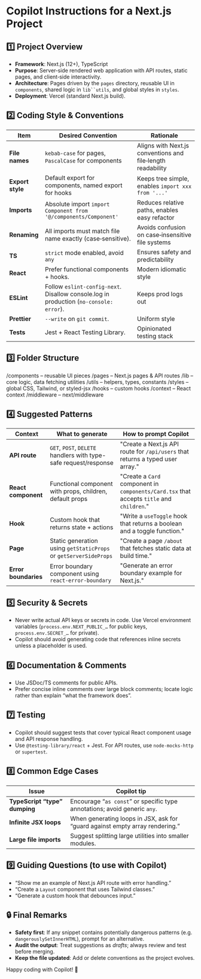 # Copilot Instructions for a Next.js Project

## 1️⃣ Project Overview
- **Framework**: Next.js (12+), TypeScript  
- **Purpose**: Server‑side rendered web application with API routes, static pages, and client‑side interactivity.  
- **Architecture**: Pages driven by the `pages` directory, reusable UI in `components`, shared logic in `lib``utils`, and global styles in `styles`.  
- **Deployment**: Vercel (standard Next.js build).  

## 2️⃣ Coding Style & Conventions

| Item | Desired Convention | Rationale |
|------|--------------------|-----------|
| **File names** | `kebab-case` for pages, `PascalCase` for components | Aligns with Next.js conventions and file‑length readability |
| **Export style** | Default export for components, named export for hooks | Keeps tree simple, enables `import xxx from '...'` |
| **Imports** | Absolute import `import Component from '@/components/Component'` | Reduces relative paths, enables easy refactor |
| **Renaming** | All imports must match file name exactly (case‑sensitive). | Avoids confusion on case‑insensitive file systems |
| **TS** | `strict` mode enabled, avoid `any` | Ensures safety and predictability |
| **React** | Prefer functional components + hooks. | Modern idiomatic style |
| **ESLint** | Follow `eslint-config-next`. Disallow console.log in production (`no-console: error`). | Keeps prod logs out |
| **Prettier** | `--write` on `git commit`. | Uniform style |
| **Tests** | Jest + React Testing Library. | Opinionated testing stack |

## 3️⃣ Folder Structure
/components – reusable UI pieces
/pages – Next.js pages & API routes
/lib – core logic, data fetching utilities
/utils – helpers, types, constants
/styles – global CSS, Tailwind, or styled-jsx
/hooks – custom hooks
/context – React context
/middleware – next/middleware



## 4️⃣ Suggested Patterns

| Context | What to generate | How to prompt Copilot |
|---------|------------------|-----------------------|
| **API route** | `GET`, `POST`, `DELETE` handlers with type-safe request/response | "Create a Next.js API route for `/api/users` that returns a typed user array." |
| **React component** | Functional component with props, children, default props | "Create a `Card` component in `components/Card.tsx` that accepts `title` and `children`." |
| **Hook** | Custom hook that returns state + actions | "Write a `useToggle` hook that returns a boolean and a toggle function." |
| **Page** | Static generation using `getStaticProps` or `getServerSideProps` | "Create a page `/about` that fetches static data at build time." |
| **Error boundaries** | Error boundary component using `react-error-boundary` | "Generate an error boundary example for Next.js." |

## 5️⃣ Security & Secrets

- Never write actual API keys or secrets in code. Use Vercel environment variables (`process.env.NEXT_PUBLIC_…` for public keys, `process.env.SECRET_…` for private).
- Copilot should avoid generating code that references inline secrets unless a placeholder is used.

## 6️⃣ Documentation & Comments

- Use JSDoc/TS comments for public APIs.  
- Prefer concise inline comments over large block comments; locate logic rather than explain “what the framework does”.

## 7️⃣ Testing

- Copilot should suggest tests that cover typical React component usage and API response handling.  
- Use `@testing-library/react` + Jest. For API routes, use `node-mocks-http` or `supertest`.

## 8️⃣ Common Edge Cases

| Issue | Copilot tip |
|-------|-------------|
| **TypeScript “type” dumping** | Encourage “`as const`” or specific type annotations; avoid generic `any`. |
| **Infinite JSX loops** | When generating loops in JSX, ask for “guard against empty array rendering.” |
| **Large file imports** | Suggest splitting large utilities into smaller modules. |

## 9️⃣ Guiding Questions (to use with Copilot)

- “Show me an example of Next.js API route with error handling.”  
- “Create a `Layout` component that uses Tailwind classes.”  
- “Generate a custom hook that debounces input.”  

## 🔒 Final Remarks

- **Safety first**: If any snippet contains potentially dangerous patterns (e.g. `dangerouslySetInnerHTML`), prompt for an alternative.  
- **Audit the output**: Treat suggestions as *drafts*; always review and test before merging.  
- **Keep the file updated**: Add or delete conventions as the project evolves.

Happy coding with Copilot! 🚀